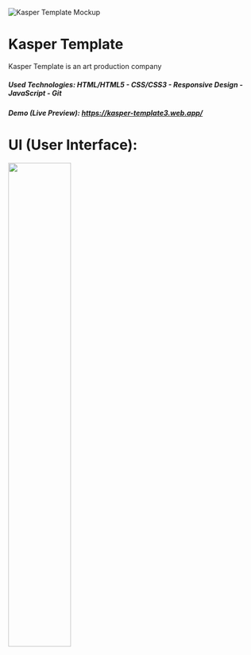 ![Kasper Template Mockup](https://github.com/Ahmed-Maher77/Kasper_Template/assets/112467034/02642cc6-8f74-4502-993c-606482432549)

# Kasper Template
Kasper Template is an art production company

##### Used Technologies: HTML/HTML5 - CSS/CSS3 - Responsive Design - JavaScript - Git
##### Demo (Live Preview): https://kasper-template3.web.app/

# UI (User Interface):

<img src="https://github.com/Ahmed-Maher77/Kasper_Template/assets/112467034/46d051ba-d973-42da-8fce-00a4acb1813b" width="50%" />

